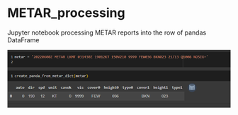 # METAR_processing
Jupyter notebook processing METAR reports into the row of pandas DataFrame

![Sample output](https://github.com/Sladekd/METAR_processing/blob/main/Sample_output.PNG)
